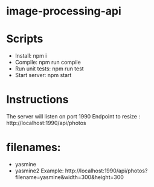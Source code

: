 # image-processing-api
# Scripts
- Install: npm i
- Compile: npm run compile
- Run unit tests: npm run test
- Start server: npm start
# Instructions
The server will listen on port 1990
Endpoint to resize :
http://localhost:1990/api/photos
# filenames:
- yasmine
- yasmine2
Example:
http://localhost:1990/api/photos?filename=yasmine&width=300&height=300
